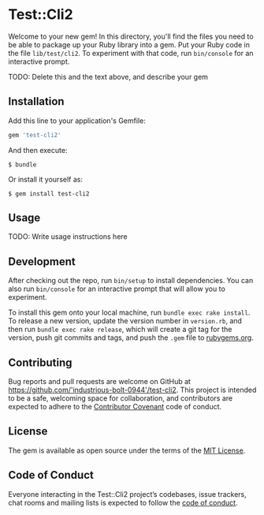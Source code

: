 # Test::Cli2

Welcome to your new gem! In this directory, you'll find the files you need to be able to package up your Ruby library into a gem. Put your Ruby code in the file `lib/test/cli2`. To experiment with that code, run `bin/console` for an interactive prompt.

TODO: Delete this and the text above, and describe your gem

## Installation

Add this line to your application's Gemfile:

```ruby
gem 'test-cli2'
```

And then execute:

    $ bundle

Or install it yourself as:

    $ gem install test-cli2

## Usage

TODO: Write usage instructions here

## Development

After checking out the repo, run `bin/setup` to install dependencies. You can also run `bin/console` for an interactive prompt that will allow you to experiment.

To install this gem onto your local machine, run `bundle exec rake install`. To release a new version, update the version number in `version.rb`, and then run `bundle exec rake release`, which will create a git tag for the version, push git commits and tags, and push the `.gem` file to [rubygems.org](https://rubygems.org).

## Contributing

Bug reports and pull requests are welcome on GitHub at https://github.com/'industrious-bolt-0944'/test-cli2. This project is intended to be a safe, welcoming space for collaboration, and contributors are expected to adhere to the [Contributor Covenant](http://contributor-covenant.org) code of conduct.

## License

The gem is available as open source under the terms of the [MIT License](https://opensource.org/licenses/MIT).

## Code of Conduct

Everyone interacting in the Test::Cli2 project’s codebases, issue trackers, chat rooms and mailing lists is expected to follow the [code of conduct](https://github.com/'industrious-bolt-0944'/test-cli2/blob/master/CODE_OF_CONDUCT.md).
